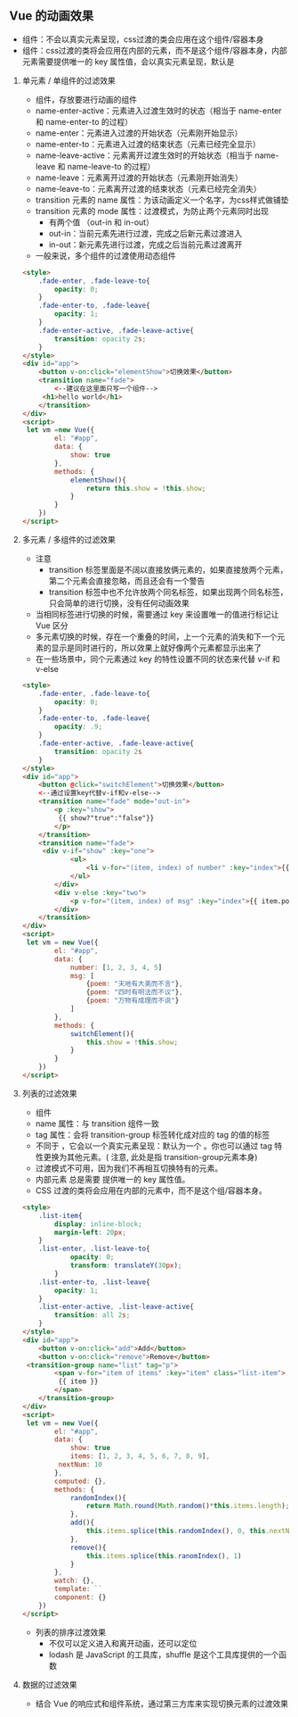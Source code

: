 ## Vue 的动画效果

* <transition>组件：不会以真实元素呈现，css过渡的类会应用在这个组件/容器本身
* <transition-group>组件：css过渡的类将会应用在内部的元素，而不是这个组件/容器本身，内部元素需要提供唯一的 key 属性值，会以真实元素呈现，默认是<span>

1. 单元素 / 单组件的过滤效果

   * <transition></transition>组件，存放要进行动画的组件
   * name-enter-active：元素进入过渡生效时的状态（相当于 name-enter 和 name-enter-to 的过程）
   * name-enter：元素进入过渡的开始状态（元素刚开始显示）
   * name-enter-to：元素进入过渡的结束状态（元素已经完全显示）
   * name-leave-active：元素离开过渡生效时的开始状态（相当于 name-leave 和 name-leave-to 的过程）
   * name-leave：元素离开过渡的开始状态（元素刚开始消失）
   * name-leave-to：元素离开过渡的结束状态（元素已经完全消失）
   * transition 元素的 name 属性：为该动画定义一个名字，为css样式做铺垫
   * transition 元素的 mode 属性：过渡模式，为防止两个元素同时出现
     * 有两个值 （out-in 和 in-out）
     * out-in：当前元素先进行过渡，完成之后新元素过渡进入
     * in-out：新元素先进行过渡，完成之后当前元素过渡离开
   * 一般来说，多个组件的过渡使用动态组件

   ```html
   <style>
       .fade-enter, .fade-leave-to{
           opacity: 0;
       }
       .fade-enter-to, .fade-leave{
           opacity: 1;
       }
       .fade-enter-active, .fade-leave-active{
           transition: opacity 2s;
       }
   </style>
   <div id="app">
       <button v-on:click="elementShow">切换效果</button>
       <transition name="fade">
           <--建议在这里面只写一个组件-->
       	<h1>hello world</h1>
       </transition>
   </div>
   <script>
   	let vm =new Vue({
           el: "#app",
           data: {
               show: true
           },
           methods: {
               elementShow(){
                   return this.show = !this.show;
               }
           }
       })
   </script>
   ```

   

2. 多元素 / 多组件的过滤效果

   * 注意
     * transition 标签里面是不阔以直接放俩元素的，如果直接放两个元素，第二个元素会直接忽略，而且还会有一个警告
     * transition 标签中也不允许放两个同名标签，如果出现两个同名标签，只会简单的进行切换，没有任何动画效果
   * 当相同标签进行切换的时候，需要通过 key 来设置唯一的值进行标记让 Vue 区分
   * 多元素切换的时候，存在一个重叠的时间，上一个元素的消失和下一个元素的显示是同时进行的，所以效果上就好像两个元素都显示出来了
   * 在一些场景中，同个元素通过 key 的特性设置不同的状态来代替 v-if 和 v-else 

   ```html
   <style>
       .fade-enter, .fade-leave-to{
           opacity: 0;
       }
       .fade-enter-to, .fade-leave{
           opacity: .9;
       }
       .fade-enter-active, .fade-leave-active{
           transition: opacity 2s
       }
   </style>
   <div id="app">
       <button @click="switchElement">切换效果</button>
       <--通过设置key代替v-if和v-else-->
       <transition name="fade" mode="out-in">
           <p :key="show">
           	{{ show?"true":"false"}}
           </p>
       </transition>
       <transition name="fade">
       	<div v-if="show" :key="one">
               <ul>
                   <li v-for="(item, index) of number" :key="index">{{ item }}</li>
               </ul>
           </div>
           <div v-else :key="two">
               <p v-for="(item, index) of msg" :key="index">{{ item.poem }}</p>
           </div>
       </transition>
   </div>
   <script>
   	let vm = new Vue({
           el: "#app",
           data: {
               number: [1, 2, 3, 4, 5]
               msg: [
                   {poem: "天地有大美而不言"},
                   {poem: "四时有明法而不议"},
                   {poem: "万物有成理而不说"}
               ]
           },
           methods: {
               switchElement(){
                   this.show = !this.show;
               }
           }
       })
   </script>
   ```

   

3. 列表的过滤效果

   * <transition-group><transition-group>组件
   * name 属性：与 transition 组件一致
   * tag 属性：会将 transition-group 标签转化成对应的 tag 的值的标签
   * 不同于 <transition>，它会以一个真实元素呈现：默认为一个 <span>。你也可以通过 tag 特性更换为其他元素。( 注意, 此处是指 transition-group元素本身)
   * 过渡模式不可用，因为我们不再相互切换特有的元素。
   * 内部元素 总是需要 提供唯一的 key 属性值。
   * CSS 过渡的类将会应用在内部的元素中，而不是这个组/容器本身。

   ```html
   <style>
       .list-item{
           display: inline-block;
           margin-left: 20px;
       }
       .list-enter, .list-leave-to{
               opacity: 0;
               transform: translateY(30px);
           }
       .list-enter-to, .list-leave{
           opacity: 1;
       }
       .list-enter-active, .list-leave-active{
           transition: all 2s;
       }
   </style>
   <div id="app">
       <button v-on:click="add">Add</button>
       <button v-on:click="remove">Remove</button>
   	<transition-group name="list" tag="p">
           <span v-for="item of items" :key="item" class="list-item">
           	{{ item }}
           </span>
       </transition-group>
   </div>
   <script>
   	let vm = new Vue({
           el: "#app",
           data: {
               show: true
               items: [1, 2, 3, 4, 5, 6, 7, 8, 9],
           	nextNum: 10
           },
           computed: {},
           methods: {
               randomIndex(){
                   return Math.round(Math.random()*this.items.length);
               },
               add(){
                   this.items.splice(this.randomIndex(), 0, this.nextNum++)
               },
               remove(){
                   this.items.splice(this.ranomIndex(), 1)
               }
           },
           watch: {},
           template: ``
           component: {}
       })
   </script>
   ```

   * 列表的排序过渡效果
     * 不仅可以定义进入和离开动画，还可以定位
     * lodash 是 JavaScript 的工具库，shuffle 是这个工具库提供的一个函数

   
   
4. 数据的过滤效果

   * 结合 Vue 的响应式和组件系统，通过第三方库来实现切换元素的过渡效果
   
   
